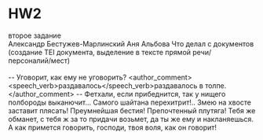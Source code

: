 # HW2
второе задание
<TEI> 
    <teiHeader>  
        <fileDesc>
            <titleStmt>
               <title>"Мулла-нур"</title><author> Александр Бестужев-Марлинский</author>
            </titleStmt>
            <respStmt>
                <persName>Аня Альбова</persName>
                <resp>Что делал с документов (создание TEI документа, выделение в тексте прямой речи/ персоналий/мест)</resp>
            </respStmt>
         </fileDesc>   
    </teiHeader>
    <text>    
    <speech>
	<said type="direct" aloud="true"> -- Уговорит, как ему не уговорить?</said>
	<author_comment><speech_verb>раздавалось</speech_verb>раздавалось в толпе.</author_comment>
	<said type="direct" aloud="true">-- Фетхали, если прибеднится, так у нищего полбороды выканючит... 
	                                    Самого шайтана перехитрит!.. Змею на хвосте заставит плясать! 
										Преумнейшая бестия! Препочтенный плутяга! Тебя же обманет, 
										с тебя ж за то придачи возьмет, да ты же ему и накланяешься. 
										А как примется говорить, господи, твоя воля, как он говорит!</said>
    </text>
</TEI>
